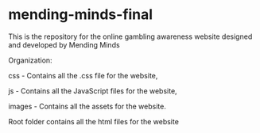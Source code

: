 # mending-minds-final

This is the repository for the online gambling awareness website designed and developed by Mending Minds


Organization:


css - Contains all the .css file for the website, 

js - Contains all the JavaScript files for the website, 

images - Contains all the assets for the website. 

Root folder contains all the html files for the website
